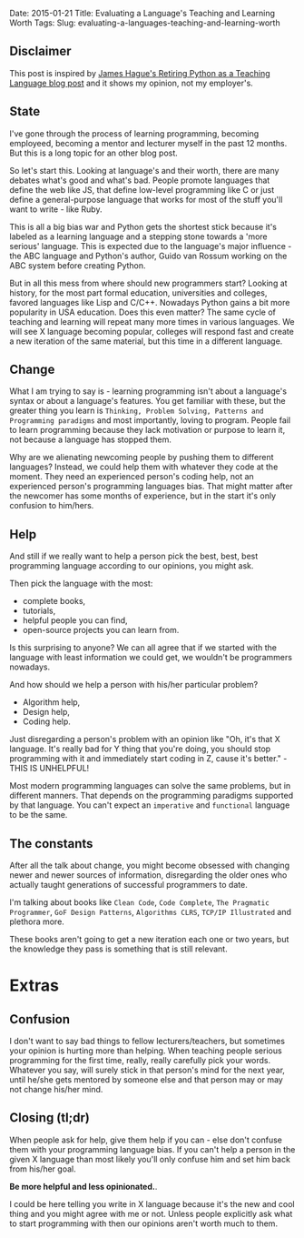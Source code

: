Date: 2015-01-21
Title: Evaluating a Language's Teaching and Learning Worth
Tags:
Slug: evaluating-a-languages-teaching-and-learning-worth



## Disclaimer

This post is inspired by [James Hague's Retiring Python as a Teaching Language blog post](http://prog21.dadgum.com/203.html) and it shows my opinion, not my employer's.


## State

I've gone through the process of learning programming, becoming employeed, becoming a mentor and lecturer myself in the past 12 months. But this is a long topic for an other blog post.


So let's start this.
Looking at language's and their worth, there are many debates what's good and what's bad. People promote languages that define the web like JS, that define low-level programming like C or just define a general-purpose language that works for most of the stuff you'll want to write - like Ruby.


This is all a big bias war and Python gets the shortest stick because it's labeled as a learning language and a stepping stone towards a 'more serious' language. This is expected due to the language's major influence - the ABC language and Python's author, Guido van Rossum working on the ABC system before creating Python.


But in all this mess from where should new programmers start? Looking at history, for the most part formal education, universities and colleges, favored languages like Lisp and C/C++. Nowadays Python gains a bit more popularity in USA education. Does this even matter? The same cycle of teaching and learning will repeat many more times in various languages. We will see X language becoming popular, colleges will respond fast and create a new iteration of the same material, but this time in a different language.


## Change

What I am trying to say is - learning programming isn't about a language's syntax or about a language's features. You get familiar with these, but the greater thing you learn is `Thinking, Problem Solving, Patterns and Programming paradigms` and most importantly, loving to program. People fail to learn programming because they lack motivation or purpose to learn it, not because a language has stopped them.


Why are we alienating newcoming people by pushing them to different languages? Instead, we could help them with whatever they code at the moment. They need an experienced person's coding help, not an experienced person's programming languages bias. That might matter after the newcomer has some months of experience, but in the start it's only confusion to him/hers.


## Help

And still if we really want to help a person pick the best, best, best programming language according to our opinions, you might ask.

Then pick the language with the most:

* complete books,
* tutorials,
* helpful people you can find,
* open-source projects you can learn from.


Is this surprising to anyone? We can all agree that if we started with the language with least information we could get, we wouldn't be programmers nowadays.


And how should we help a person with his/her particular problem?

* Algorithm help,
* Design help,
* Coding help.


Just disregarding a person's problem with an opinion like "Oh, it's that X language. It's really bad for Y thing that you're doing, you should stop programming with it and immediately start coding in Z, cause it's better." - THIS IS UNHELPFUL!


Most modern programming languages can solve the same problems, but in different manners. That depends on the programming paradigms supported by that language. You can't expect an `imperative` and `functional` language to be the same.


## The constants

After all the talk about change, you might become obsessed with changing newer and newer sources of information, disregarding the older ones who actually taught generations of successful programmers to date.


I'm talking about books like `Clean Code`, `Code Complete`, `The Pragmatic Programmer`, `GoF Design Patterns`, `Algorithms CLRS`, `TCP/IP Illustrated` and plethora more.

These books aren't going to get a new iteration each one or two years, but the knowledge they pass is something that is still relevant.


# Extras

## Confusion

I don't want to say bad things to fellow lecturers/teachers, but sometimes your opinion is hurting more than helping. When teaching people serious programming for the first time, really, really carefully pick your words. Whatever you say, will surely stick in that person's mind for the next year, until he/she gets mentored by someone else and that person may or may not change his/her mind.


## Closing (tl;dr)

When people ask for help, give them help if you can - else don't confuse them with your programming language bias. If you can't help a person in the given X language than most likely you'll only confuse him and set him back from his/her goal.


**Be more helpful and less opinionated.**.

I could be here telling you write in X language because it's the new and cool thing and you might agree with me or not. Unless people explicitly ask what to start programming with then our opinions aren't worth much to them.
